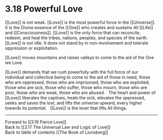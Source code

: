 # 3.18 Powerful Love
[[Love]] is not weak. [[Love]] is the most powerful force in the [[Universe]]. It is the Divine essence of the [[One]] who creates and sustains All [[Life]] and [[Consciousness]]. [[Love]] is the only force that can reconcile, redeem, and heal the tribes, nations, peoples, and species of the earth.
 
[[Love]] is not idle. It does not stand by in non-involvement and tolerate oppression or exploitation. 

[[Love]] moves mountains and raises valleys to come to the aid of the One we Love. 

[[Love]] demands that we rush powerfully with the full force of our individual and collective being to come to the aid of those in need, those who are oppressed, those who are imprisoned, those who are exploited, those who are sick, those who suffer, those who mourn, those who are poor, those who are weak, those who are abused. 
 
The heart and power of [[Love]] liberates the captives, heals the sick, elevates the oppressed, seeks and saves the lost, and lifts the universe upward, every higher towards its potential.
 
[[Love]] is the lever that lifts All things. 

___

Forward to [[3.19 Fierce Love]]  
Back to [[3.17 The Universal Law and Logic of Love]]  
Back to table of contents [[The Book of Lionsberg]]  